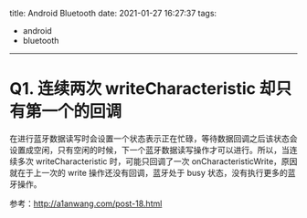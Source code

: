 title: Android Bluetooth
date: 2021-01-27 16:27:37
tags:
- android
- bluetooth

---
# Q1. 连续两次 writeCharacteristic 却只有第一个的回调
在进行蓝牙数据读写时会设置一个状态表示正在忙碌，等待数据回调之后该状态会设置成空闲，只有空闲的时候，下一个蓝牙数据读写操作才可以进行。所以，当连续多次 writeCharacteristic 时，可能只回调了一次 onCharacteristicWrite，原因就在于上一次的 write 操作还没有回调，蓝牙处于 busy 状态，没有执行更多的蓝牙操作。

参考：http://a1anwang.com/post-18.html